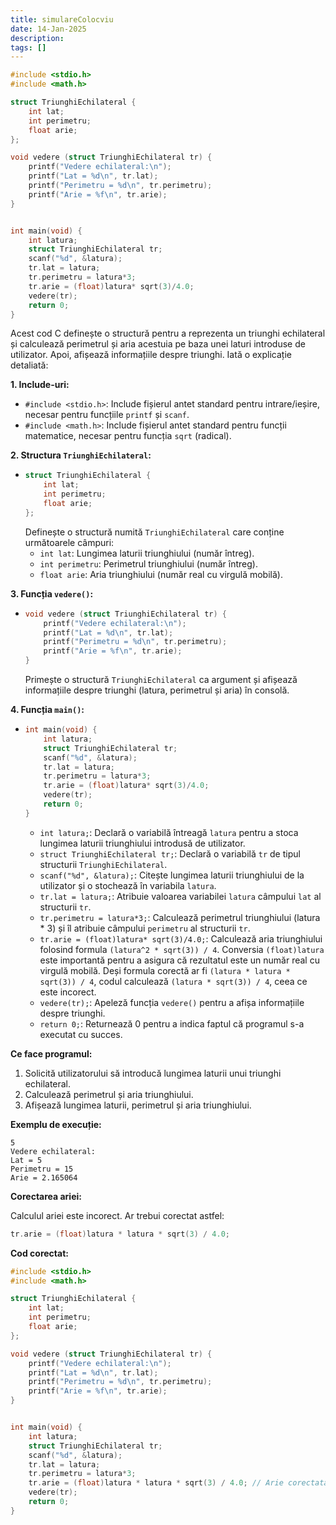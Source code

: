 ```yaml
---
title: simulareColocviu
date: 14-Jan-2025
description: 
tags: []
---
```


```c
#include <stdio.h>
#include <math.h>

struct TriunghiEchilateral {
    int lat;
    int perimetru;
    float arie;
};

void vedere (struct TriunghiEchilateral tr) {
    printf("Vedere echilateral:\n");
    printf("Lat = %d\n", tr.lat);
    printf("Perimetru = %d\n", tr.perimetru);
    printf("Arie = %f\n", tr.arie);
}


int main(void) {
    int latura;
    struct TriunghiEchilateral tr;
    scanf("%d", &latura);
    tr.lat = latura;
    tr.perimetru = latura*3;
    tr.arie = (float)latura* sqrt(3)/4.0;
    vedere(tr);
    return 0;
}

```

Acest cod C definește o structură pentru a reprezenta un triunghi echilateral și calculează perimetrul și aria acestuia pe baza unei laturi introduse de utilizator. Apoi, afișează informațiile despre triunghi. Iată o explicație detaliată:

**1. Include-uri:**

*   `#include <stdio.h>`: Include fișierul antet standard pentru intrare/ieșire, necesar pentru funcțiile `printf` și `scanf`.
*   `#include <math.h>`: Include fișierul antet standard pentru funcții matematice, necesar pentru funcția `sqrt` (radical).

**2. Structura `TriunghiEchilateral`:**

*   ```c
    struct TriunghiEchilateral {
        int lat;
        int perimetru;
        float arie;
    };
    ```
    Definește o structură numită `TriunghiEchilateral` care conține următoarele câmpuri:
    *   `int lat`: Lungimea laturii triunghiului (număr întreg).
    *   `int perimetru`: Perimetrul triunghiului (număr întreg).
    *   `float arie`: Aria triunghiului (număr real cu virgulă mobilă).

**3. Funcția `vedere()`:**

*   ```c
    void vedere (struct TriunghiEchilateral tr) {
        printf("Vedere echilateral:\n");
        printf("Lat = %d\n", tr.lat);
        printf("Perimetru = %d\n", tr.perimetru);
        printf("Arie = %f\n", tr.arie);
    }
    ```
    Primește o structură `TriunghiEchilateral` ca argument și afișează informațiile despre triunghi (latura, perimetrul și aria) în consolă.

**4. Funcția `main()`:**

*   ```c
    int main(void) {
        int latura;
        struct TriunghiEchilateral tr;
        scanf("%d", &latura);
        tr.lat = latura;
        tr.perimetru = latura*3;
        tr.arie = (float)latura* sqrt(3)/4.0;
        vedere(tr);
        return 0;
    }
    ```
    *   `int latura;`: Declară o variabilă întreagă `latura` pentru a stoca lungimea laturii triunghiului introdusă de utilizator.
    *   `struct TriunghiEchilateral tr;`: Declară o variabilă `tr` de tipul structurii `TriunghiEchilateral`.
    *   `scanf("%d", &latura);`: Citește lungimea laturii triunghiului de la utilizator și o stochează în variabila `latura`.
    *   `tr.lat = latura;`: Atribuie valoarea variabilei `latura` câmpului `lat` al structurii `tr`.
    *   `tr.perimetru = latura*3;`: Calculează perimetrul triunghiului (latura * 3) și îl atribuie câmpului `perimetru` al structurii `tr`.
    *   `tr.arie = (float)latura* sqrt(3)/4.0;`: Calculează aria triunghiului folosind formula `(latura^2 * sqrt(3)) / 4`.  Conversia `(float)latura` este importantă pentru a asigura că rezultatul este un număr real cu virgulă mobilă.  Deși formula corectă ar fi `(latura * latura * sqrt(3)) / 4`, codul calculează `(latura * sqrt(3)) / 4`, ceea ce este incorect.
    *   `vedere(tr);`: Apeleză funcția `vedere()` pentru a afișa informațiile despre triunghi.
    *   `return 0;`: Returnează 0 pentru a indica faptul că programul s-a executat cu succes.

**Ce face programul:**

1.  Solicită utilizatorului să introducă lungimea laturii unui triunghi echilateral.
2.  Calculează perimetrul și aria triunghiului.
3.  Afișează lungimea laturii, perimetrul și aria triunghiului.

**Exemplu de execuție:**

```
5
Vedere echilateral:
Lat = 5
Perimetru = 15
Arie = 2.165064
```

**Corectarea ariei:**

Calculul ariei este incorect. Ar trebui corectat astfel:

```c
tr.arie = (float)latura * latura * sqrt(3) / 4.0;
```

**Cod corectat:**

```c
#include <stdio.h>
#include <math.h>

struct TriunghiEchilateral {
    int lat;
    int perimetru;
    float arie;
};

void vedere (struct TriunghiEchilateral tr) {
    printf("Vedere echilateral:\n");
    printf("Lat = %d\n", tr.lat);
    printf("Perimetru = %d\n", tr.perimetru);
    printf("Arie = %f\n", tr.arie);
}


int main(void) {
    int latura;
    struct TriunghiEchilateral tr;
    scanf("%d", &latura);
    tr.lat = latura;
    tr.perimetru = latura*3;
    tr.arie = (float)latura * latura * sqrt(3) / 4.0; // Arie corectata
    vedere(tr);
    return 0;
}
```


